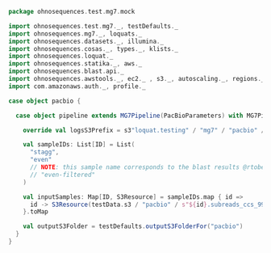 
```scala
package ohnosequences.test.mg7.mock

import ohnosequences.test.mg7._, testDefaults._
import ohnosequences.mg7._, loquats._
import ohnosequences.datasets._, illumina._
import ohnosequences.cosas._, types._, klists._
import ohnosequences.loquat._
import ohnosequences.statika._, aws._
import ohnosequences.blast.api._
import ohnosequences.awstools._, ec2._ , s3._, autoscaling._, regions._
import com.amazonaws.auth._, profile._

case object pacbio {

  case object pipeline extends MG7Pipeline(PacBioParameters) with MG7PipelineDefaults {

    override val logsS3Prefix = s3"loquat.testing" / "mg7" / "pacbio" /

    val sampleIDs: List[ID] = List(
      "stagg",
      "even"
      // NOTE: this sample name corresponds to the blast results @rtobes filtered manually
      // "even-filtered"
    )

    val inputSamples: Map[ID, S3Resource] = sampleIDs.map { id =>
      id -> S3Resource(testData.s3 / "pacbio" / s"${id}.subreads_ccs_99.fastq.filter.fastq")
    }.toMap

    val outputS3Folder = testDefaults.outputS3FolderFor("pacbio")
  }
}

```




[main/scala/mg7/bundles.scala]: ../../../../main/scala/mg7/bundles.scala.md
[main/scala/mg7/configs.scala]: ../../../../main/scala/mg7/configs.scala.md
[main/scala/mg7/csv.scala]: ../../../../main/scala/mg7/csv.scala.md
[main/scala/mg7/data.scala]: ../../../../main/scala/mg7/data.scala.md
[main/scala/mg7/defaults.scala]: ../../../../main/scala/mg7/defaults.scala.md
[main/scala/mg7/loquats/1.flash.scala]: ../../../../main/scala/mg7/loquats/1.flash.scala.md
[main/scala/mg7/loquats/2.split.scala]: ../../../../main/scala/mg7/loquats/2.split.scala.md
[main/scala/mg7/loquats/3.blast.scala]: ../../../../main/scala/mg7/loquats/3.blast.scala.md
[main/scala/mg7/loquats/4.assign.scala]: ../../../../main/scala/mg7/loquats/4.assign.scala.md
[main/scala/mg7/loquats/5.merge.scala]: ../../../../main/scala/mg7/loquats/5.merge.scala.md
[main/scala/mg7/loquats/6.count.scala]: ../../../../main/scala/mg7/loquats/6.count.scala.md
[main/scala/mg7/package.scala]: ../../../../main/scala/mg7/package.scala.md
[main/scala/mg7/parameters.scala]: ../../../../main/scala/mg7/parameters.scala.md
[main/scala/mg7/pipeline.scala]: ../../../../main/scala/mg7/pipeline.scala.md
[main/scala/mg7/referenceDB.scala]: ../../../../main/scala/mg7/referenceDB.scala.md
[test/scala/mg7/counts.scala]: ../counts.scala.md
[test/scala/mg7/fqnames.scala]: ../fqnames.scala.md
[test/scala/mg7/mock/illumina.scala]: illumina.scala.md
[test/scala/mg7/mock/pacbio.scala]: pacbio.scala.md
[test/scala/mg7/PRJEB6592/PRJEB6592.scala]: ../PRJEB6592/PRJEB6592.scala.md
[test/scala/mg7/referenceDBs.scala]: ../referenceDBs.scala.md
[test/scala/mg7/taxonomy.scala]: ../taxonomy.scala.md
[test/scala/mg7/testData.scala]: ../testData.scala.md
[test/scala/mg7/testDefaults.scala]: ../testDefaults.scala.md